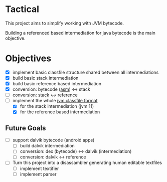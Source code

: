 # Tactical

This project aims to simplify working with JVM bytecode.

Building a referenced based intermediation for java bytecode is the main objective.

# Objectives
* [X] implement basic classfile structure shared between all intermediations
* [X] build basic stack intermediation
* [X] build basic reference based intermediation
* [X] conversion: bytecode ([asm](https://asm.ow2.io/)) <-> stack
* [ ] conversion: stack <-> reference
* [ ] implement the whole [jvm classfile format](https://docs.oracle.com/javase/specs/jvms/se11/html/index.html)
  * [X] for the stack intermediation (jvm 11)
  * [X] for the reference based intermediation

## Future Goals
* [ ] support dalvik bytecode (android apps)
  * [ ] build dalvik intermediation
  * [ ] conversion: dex (bytecode) <-> dalvik (intermediation)
  * [ ] conversion: dalvik <-> reference
* [ ] Turn this project into a disassambler generating human editable textfiles
  * [ ] implement textifier
  * [ ] implement parser